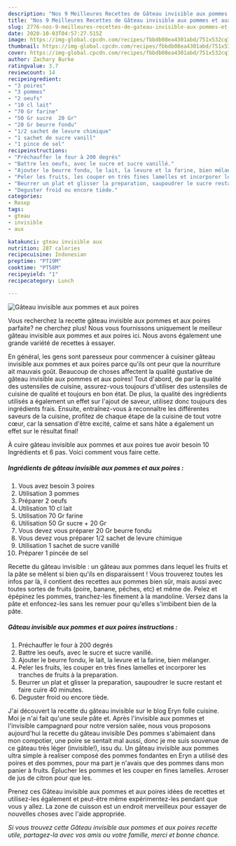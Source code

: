 ```yaml
---
description: "Nos 9 Meilleures Recettes de Gâteau invisible aux pommes et aux poires"
title: "Nos 9 Meilleures Recettes de Gâteau invisible aux pommes et aux poires"
slug: 2776-nos-9-meilleures-recettes-de-gateau-invisible-aux-pommes-et-aux-poires
date: 2020-10-03T04:57:27.515Z
image: https://img-global.cpcdn.com/recipes/fbbdb08ea4301abd/751x532cq70/gateau-invisible-aux-pommes-et-aux-poires-photo-principale-de-la-recette.jpg
thumbnail: https://img-global.cpcdn.com/recipes/fbbdb08ea4301abd/751x532cq70/gateau-invisible-aux-pommes-et-aux-poires-photo-principale-de-la-recette.jpg
cover: https://img-global.cpcdn.com/recipes/fbbdb08ea4301abd/751x532cq70/gateau-invisible-aux-pommes-et-aux-poires-photo-principale-de-la-recette.jpg
author: Zachary Burke
ratingvalue: 3.7
reviewcount: 14
recipeingredient:
- "3 poires"
- "3 pommes"
- "2 oeufs"
- "10 cl lait"
- "70 Gr farine"
- "50 Gr sucre  20 Gr"
- "20 Gr beurre fondu"
- "1/2 sachet de levure chimique"
- "1 sachet de sucre vanill"
- "1 pince de sel"
recipeinstructions:
- "Préchauffer le four à 200 degrés"
- "Battre les oeufs, avec le sucre et sucre vanillé."
- "Ajouter le beurre fondu, le lait, la levure et la farine, bien mélanger."
- "Peler les fruits, les couper en très fines lamelles et incorporer les tranches de fruits à la preparation."
- "Beurrer un plat et glisser la preparation, saupoudrer le sucre restant et faire cuire 40 minutes."
- "Deguster froid ou encore tiède."
categories:
- Resep
tags:
- gteau
- invisible
- aux

katakunci: gteau invisible aux 
nutrition: 287 calories
recipecuisine: Indonesian
preptime: "PT19M"
cooktime: "PT58M"
recipeyield: "1"
recipecategory: Lunch

---
```



![Gâteau invisible aux pommes et aux poires](https://img-global.cpcdn.com/recipes/fbbdb08ea4301abd/751x532cq70/gateau-invisible-aux-pommes-et-aux-poires-photo-principale-de-la-recette.jpg)

Vous recherchez la recette gâteau invisible aux pommes et aux poires parfaite? ne cherchez plus! Nous vous fournissons uniquement le meilleur gâteau invisible aux pommes et aux poires ici. Nous avons également une grande variété de recettes à essayer.

En général, les gens sont paresseux pour commencer à cuisiner gâteau invisible aux pommes et aux poires parce qu'ils ont peur que la nourriture ait mauvais goût. Beaucoup de choses affectent la qualité gustative de gâteau invisible aux pommes et aux poires! Tout d'abord, de par la qualité des ustensiles de cuisine, assurez-vous toujours d'utiliser des ustensiles de cuisine de qualité et toujours en bon état. De plus, la qualité des ingrédients utilisés a également un effet sur l'ajout de saveur, utilisez donc toujours des ingrédients frais. Ensuite, entraînez-vous à reconnaître les différentes saveurs de la cuisine, profitez de chaque étape de la cuisine de tout votre cœur, car la sensation d'être excité, calme et sans hâte a également un effet sur le résultat final!

<!--inarticleads1-->

À cuire gâteau invisible aux pommes et aux poires tue avoir besoin 10 Ingrédients et 6 pas. Voici comment vous faire cette.

##### Ingrédients de gâteau invisible aux pommes et aux poires :

1. Vous avez besoin 3 poires
1. Utilisation 3 pommes
1. Préparer 2 oeufs
1. Utilisation 10 cl lait
1. Utilisation 70 Gr farine
1. Utilisation 50 Gr sucre + 20 Gr
1. Vous devez vous préparer 20 Gr beurre fondu
1. Vous devez vous préparer 1/2 sachet de levure chimique
1. Utilisation 1 sachet de sucre vanillé
1. Préparer 1 pincée de sel


Recette du gâteau invisible : un gâteau aux pommes dans lequel les fruits et la pâte se mêlent si bien qu&#39;ils en disparaissent ! Vous trouverez toutes les infos par là, il contient des recettes aux pommes bien sûr, mais aussi avec toutes sortes de fruits (poire, banane, pêches, etc) et même de. Pelez et épépinez les pommes, tranchez-les finement à la mandoline. Versez dans la pâte et enfoncez-les sans les remuer pour qu&#39;elles s&#39;imbibent bien de la pâte. 

<!--inarticleads2-->

##### Gâteau invisible aux pommes et aux poires instructions :

1. Préchauffer le four à 200 degrés
1. Battre les oeufs, avec le sucre et sucre vanillé.
1. Ajouter le beurre fondu, le lait, la levure et la farine, bien mélanger.
1. Peler les fruits, les couper en très fines lamelles et incorporer les tranches de fruits à la preparation.
1. Beurrer un plat et glisser la preparation, saupoudrer le sucre restant et faire cuire 40 minutes.
1. Deguster froid ou encore tiède.


J&#39;ai découvert la recette du gâteau invisible sur le blog Eryn folle cuisine. Moi je n&#39;ai fait qu&#39;une seule pâte et. Après l&#39;invisible aux pommes et l&#39;invisible campagnard pour notre version salée, nous vous proposons aujourd&#39;hui la recette du gâteau invisible Des pommes s&#39;abimaient dans mon compotier, une poire se sentait mal aussi, donc je me suis souvenue de ce gâteau très léger (invisible!), issu du. Un gâteau invisible aux pommes ultra simple à realiser composé des pommes fondantes en Eryn a utilisé des poires et des pommes, pour ma part je n&#39;avais que des pommes dans mon panier à fruits. Éplucher les pommes et les couper en fines lamelles. Arroser de jus de citron pour que les. 

<!--inarticleads1-->

<p>
Prenez ces Gâteau invisible aux pommes et aux poires idées de recettes et utilisez-les également et peut-être même expérimentez-les pendant que vous y allez. La zone de cuisson est un endroit merveilleux pour essayer de nouvelles choses avec l'aide appropriée.
</p>

<p>
<i>Si vous trouvez cette Gâteau invisible aux pommes et aux poires recette utile, partagez-la avec vos amis ou votre famille, merci et bonne chance.</i>
</p>
